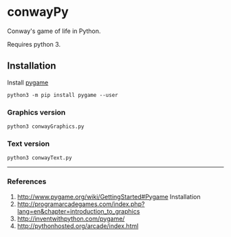 # conwayPy
Conway's game of life in Python.

Requires python 3.

## Installation
Install [pygame](http://www.pygame.org/wiki/GettingStarted#Pygame%20Installation)

`python3 -m pip install pygame --user`

### Graphics version

`python3 conwayGraphics.py`

### Text version

`python3 conwayText.py`

---
### References
1. http://www.pygame.org/wiki/GettingStarted#Pygame Installation
2. http://programarcadegames.com/index.php?lang=en&chapter=introduction_to_graphics
3. http://inventwithpython.com/pygame/
4. http://pythonhosted.org/arcade/index.html
